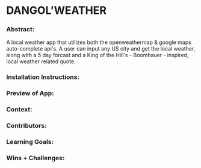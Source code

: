 # DANGOL'WEATHER

### Abstract:
[//]: <> (Briefly describe what you built and its features. What problem is the app solving? How does this application solve that problem?)
A local weather app that utilizes both the openweathermap & google maps auto-complete api's. A user can input any US city and get the local weather, along with a 5 day forcast and a King of the Hill's - Boomhauer - inspired, local weather related quote.

### Installation Instructions:
[//]: <> (What steps does a person have to take to get your app cloned down and running?)

### Preview of App:
[//]: <> (Provide ONE gif or screenshot of your application - choose the "coolest" piece of functionality to show off.)

### Context:
[//]: <> (Give some context for the project here. How long did you have to work on it? How far into the Turing program are you?)

### Contributors:
[//]: <> (Who worked on this application? Link to their GitHubs.)

### Learning Goals:
[//]: <> (What were the learning goals of this project? What tech did you work with?)

### Wins + Challenges:
[//]: <> (What are 2-3 wins you have from this project? What were some challenges you faced - and how did you get over them?)
